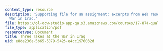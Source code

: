 ```yaml
---
content_type: resource
description: 'Supporting file for an assignment: excerpts from Web resources on the
  War in Iraq.'
file: https://ol-ocw-studio-app-qa.s3.amazonaws.com/courses/17-878-qualitative-research-design-and-methods-spring-2005/e8de236e5b6550795425e4cc1976032d_exercise_no_1.pdf
file_type: application/pdf
resourcetype: Document
title: Three Takes at the War in Iraq
uid: e8de236e-5b65-5079-5425-e4cc1976032d
---
```

